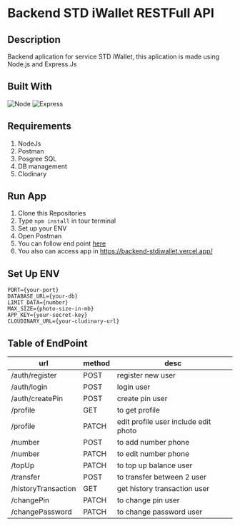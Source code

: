 # Backend STD iWallet RESTFull API

##  Description
Backend aplication for service STD iWallet, this aplication is made using Node.js and Express.Js

## Built With
![Node](https://img.shields.io/badge/Node-v14.19.3-green?style=flat)
![Express](https://img.shields.io/badge/Express-v4.18.1-blue?style=flat)

## Requirements
1. NodeJs
2. Postman
3. Posgree SQL
4. DB management
5. Clodinary

## Run App
1. Clone this Repositories
2. Type `npm install` in tour terminal
3. Set up your ENV
4. Open Postman
5. You can follow end point <a href="https://www.getpostman.com/collections/8b1ba1d109bcfdd22309" target="_blank">here</a>
6. You also can access app in https://backend-stdiwallet.vercel.app/

## Set Up ENV
```
PORT={your-port}
DATABASE_URL={your-db}
LIMIT_DATA={number}
MAX_SIZE={photo-size-in-mb}
APP_KEY={your-secret-key}
CLOUDINARY_URL={your-cludinary-url}
```

## Table of EndPoint
|url|method|desc|
|---|------|----|
|/auth/register|POST|register new user|
|/auth/login|POST|login user|
|/auth/createPin|POST|create pin user|
|/profile|GET|to get profile|
|/profile|PATCH|edit profile user include edit photo|
|/number|POST|to add number phone|
|/number|PATCH|to edit number phone|
|/topUp|PATCH|to top up balance user|
|/transfer|POST|to transfer between 2 user|
|/historyTransaction|GET|get history transaction user|
|/changePin|PATCH|to change pin user|
|/changePassword|PATCH|to change password user|


